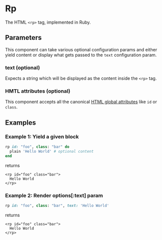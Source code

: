 # Rp

The HTML `<rp>` tag, implemented in Ruby.

## Parameters

This component can take various optional configuration params and either yield content or display what gets passed to the `text` configuration param.

### text \(optional\)

Expects a string which will be displayed as the content inside the `<rp>` tag.

### HMTL attributes \(optional\)

This component accepts all the canonical [HTML global attributes](https://www.w3schools.com/tags/ref_standardattributes.asp) like `id` or `class`.

## Examples

### Example 1: Yield a given block

```ruby
rp id: "foo", class: "bar" do
  plain 'Hello World' # optional content
end
```

returns

```markup
<rp id="foo" class="bar">
  Hello World
</rp>
```

### Example 2: Render options\[:text\] param

```ruby
rp id: "foo", class: "bar", text: 'Hello World'
```

returns

```markup
<rp id="foo" class="bar">
  Hello World
</rp>
```

